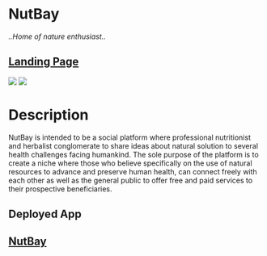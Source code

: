 # NutBay
*..Home of nature enthusiast..*


## [Landing Page](https://auenetengtech.com.ng/ugoem.tech)
![](https://auenetengtech.com.ng/alx/landing_page2.JPG)
![](https://auenetengtech.com.ng/alx/landing_page3.JPG)

# Description

NutBay is intended to be a social platform where professional nutritionist and herbalist conglomerate to share ideas about natural solution to several health challenges facing humankind. The sole purpose of the platform is to create a niche where those who believe specifically on the use of natural resources to advance and preserve human health, can connect freely with each other as well as the general public to offer free and paid services to their prospective beneficiaries.

## Deployed App
## [NutBay](https://auenetengtech.com.ng/ugoem.tech/app)
